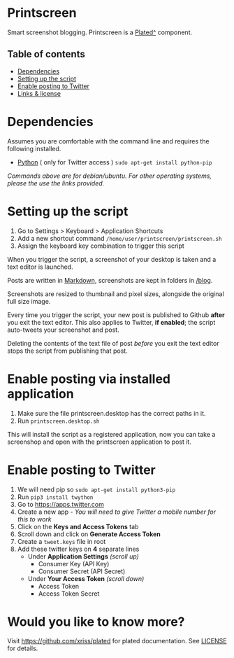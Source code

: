 
# Printscreen

Smart screenshot blogging. Printscreen is a [Plated^](https://github.com/xriss/plated) component.

## Table of contents
  - [Dependencies](#dependencies)
  - [Setting up the script](#setting-up-the-script)
  - [Enable posting to Twitter](#enable-posting-to-twitter)
  - [Links & license](#would-you-like-to-know-more)

# Dependencies

Assumes you are comfortable with the command line and requires the following installed.

- [Python](https://packaging.python.org/installing/) ( only for Twitter access ) ```sudo apt-get install python-pip```

_Commands above are for debian/ubuntu. For other operating systems, please the use the links provided._

# Setting up the script

1. Go to Settings > Keyboard > Application Shortcuts
2. Add a new shortcut command ```/home/user/printscreen/printscreen.sh```
3. Assign the keyboard key combination to trigger this script

When you trigger the script, a screenshot of your desktop is taken and a text editor is launched.

Posts are written in [Markdown](https://github.com/adam-p/markdown-here/wiki/Markdown-Cheatsheet), screenshots are kept in folders in [/blog](https://github.com/notshi/printscreen/tree/master/plated/source/blog).

Screenshots are resized to thumbnail and pixel sizes, alongside the original full size image.

Every time you trigger the script, your new post is published to Github **after** you exit the text editor. This also applies to Twitter, **if enabled**; the script auto-tweets your screenshot and post.

Deleting the contents of the text file of post _before_ you exit the text editor stops the script from publishing that post.


# Enable posting via installed application

1. Make sure the file printscreen.desktop has the correct paths in it.
2. Run ```printscreen.desktop.sh```

This will install the script as a registered application, now you can 
take a screenshop and open with the printscreen application to post it.


# Enable posting to Twitter

1. We will need pip so ```sudo apt-get install python3-pip```
2. Run ```pip3 install twython```
3. Go to https://apps.twitter.com
4. Create a new app - _You will need to give Twitter a mobile number for this to work_
5. Click on the **Keys and Access Tokens** tab
6. Scroll down and click on **Generate Access Token**
7. Create a ```tweet.keys``` file in root
8. Add these twitter keys on **4** separate lines
    - Under **Application Settings** _(scroll up)_
      - Consumer Key (API Key)
	  - Consumer Secret (API Secret)
    - Under **Your Access Token** _(scroll down)_
	  - Access Token
	  - Access Token Secret


# Would you like to know more?

Visit https://github.com/xriss/plated for plated documentation. See [LICENSE](https://github.com/xriss/plated/blob/master/LICENSE) for details.
